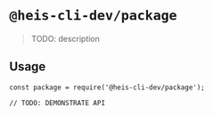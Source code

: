# `@heis-cli-dev/package`

> TODO: description

## Usage

```
const package = require('@heis-cli-dev/package');

// TODO: DEMONSTRATE API
```
